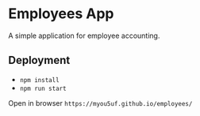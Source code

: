 # Employees App

A simple application for employee accounting.

## Deployment

-   `npm install`
-   `npm run start`

Open in browser `https://myou5uf.github.io/employees/`
